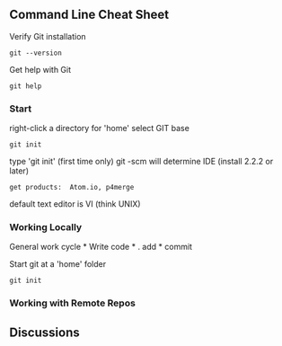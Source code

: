 ## Command Line Cheat Sheet
Verify Git installation
```
git --version
```
Get help with Git
```
git help
```

### Start
  right-click a directory for 'home'
  select GIT base
```
git init
```
  type 'git init' (first time only)
  git -scm will determine IDE (install 2.2.2 or later)

    get products:  Atom.io, p4merge

  default text editor is VI (think UNIX)
### Working Locally

General work cycle
      * Write code
      * . add
      * commit


Start git at a 'home' folder
```
git init
```

### Working with Remote Repos

## Discussions

